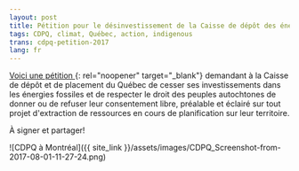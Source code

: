```yaml
---
layout: post
title: Pétition pour le désinvestissement de la Caisse de dépôt des énergies fossiles
tags: CDPQ, climat, Québec, action, indigenous
trans: cdpq-petition-2017
lang: fr
---
```

[Voici une pétition ](https://www.change.org/p/caisse-de-d%C3%A9p%C3%B4t-et-placement-du-qu%C3%A9bec-cdpq-divest-now){: rel="noopener" target="_blank"} demandant à la Caisse de dépôt et de placement du Québec de cesser ses investissements dans les énergies fossiles et de respecter le droit des peuples autochtones de donner ou de refuser leur consentement libre, préalable et éclairé sur tout projet d'extraction de ressources en cours de planification sur leur territoire.

À signer et partager!

![CDPQ à Montréal]({{ site_link }}/assets/images/CDPQ_Screenshot-from-2017-08-01-11-27-24.png)
